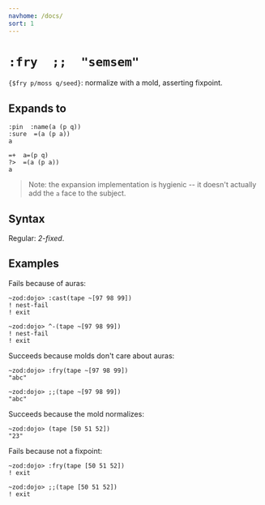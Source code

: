 ```yaml
---
navhome: /docs/
sort: 1
---
```


# `:fry  ;;  "semsem"`

`{$fry p/moss q/seed}`: normalize with a mold, asserting fixpoint.

## Expands to

```
:pin  :name(a (p q))
:sure  =(a (p a))
a
```

```
=+  a=(p q)
?>  =(a (p a))
a
```

> Note: the expansion implementation is hygienic -- it doesn't actually add the
> `a` face to the subject.

## Syntax

Regular: *2-fixed*.

## Examples

Fails because of auras:

```
~zod:dojo> :cast(tape ~[97 98 99])
! nest-fail
! exit
```

```
~zod:dojo> ^-(tape ~[97 98 99])
! nest-fail
! exit
```

Succeeds because molds don't care about auras:

```
~zod:dojo> :fry(tape ~[97 98 99])
"abc"
```

```
~zod:dojo> ;;(tape ~[97 98 99])
"abc"
```

Succeeds because the mold normalizes:

```
~zod:dojo> (tape [50 51 52])
"23"
```

Fails because not a fixpoint:

```
~zod:dojo> :fry(tape [50 51 52])
! exit
```

```
~zod:dojo> ;;(tape [50 51 52])
! exit
```
